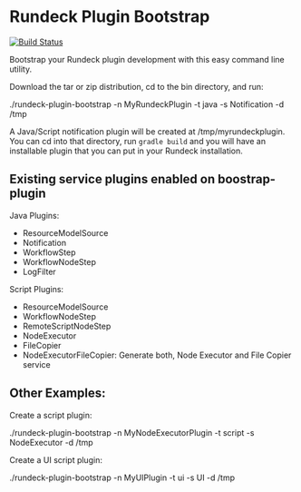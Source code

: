 # Rundeck Plugin Bootstrap

[![Build Status](https://travis-ci.org/rundeck/plugin-bootstrap.svg?branch=master)](https://travis-ci.org/rundeck/plugin-bootstrap)

Bootstrap your Rundeck plugin development with this easy command line utility. 

Download the tar or zip distribution, cd to the bin directory, and run:

./rundeck-plugin-bootstrap -n MyRundeckPlugin -t java -s Notification -d /tmp

A Java/Script notification plugin will be created at /tmp/myrundeckplugin. You can cd into that directory,
run `gradle build` and you will have an installable plugin that you can put in your Rundeck installation.


## Existing service plugins enabled on boostrap-plugin

Java Plugins:
* ResourceModelSource
* Notification
* WorkflowStep
* WorkflowNodeStep
* LogFilter

Script Plugins:
* ResourceModelSource
* WorkflowNodeStep
* RemoteScriptNodeStep
* NodeExecutor
* FileCopier
* NodeExecutorFileCopier: Generate both, Node Executor and File Copier service 

## Other Examples: 

Create a script plugin:

./rundeck-plugin-bootstrap -n MyNodeExecutorPlugin -t script -s NodeExecutor -d /tmp

Create a UI script plugin:

./rundeck-plugin-bootstrap -n MyUIPlugin -t ui -s UI -d /tmp
